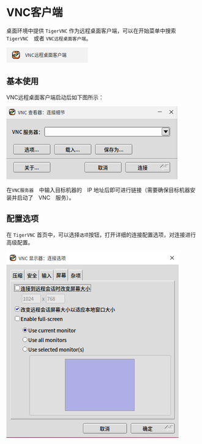 # VNC客户端

桌面环境中提供 `TigerVNC` 作为远程桌面客户端，可以在开始菜单中搜索　`TigerVNC`　或者 `VNC远程桌面客户端`。

![tigervnc-in-startmenu.png](../../images/docs/tigervnc-in-startmenu.png)

## 基本使用

VNC远程桌面客户端启动后如下图所示：

![tigervnc-mainwindow.png](../../images/docs/tigervnc-mainwindow.png)

在`VNC服务器`　中输入目标机器的　IP 地址后即可进行链接（需要确保目标机器安装并启动了　VNC　服务）。
　
## 配置选项

在 `TigerVNC` 首页中，可以选择`选项`按钮，打开详细的连接配置选项，对连接进行高级配置。

![tigervnc-settings.png](../../images/docs/tigervnc-settings.png)